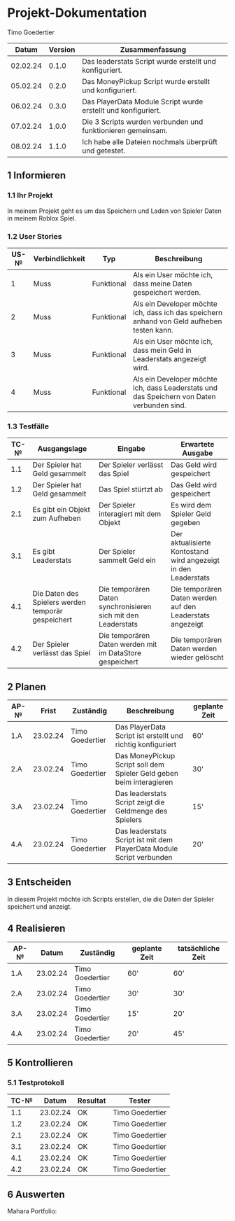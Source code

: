 # Projekt-Dokumentation

Timo Goedertier

| Datum | Version | Zusammenfassung                                              |
| ----- | ------- | ------------------------------------------------------------ |
|02.02.24| 0.1.0   |Das leaderstats Script wurde erstellt und konfiguriert.|
|05.02.24| 0.2.0   |Das MoneyPickup Script wurde erstellt und konfiguriert.|
|06.02.24| 0.3.0   |Das PlayerData Module Script wurde erstellt und konfiguriert.|
|07.02.24| 1.0.0   |Die 3 Scripts wurden verbunden und funktionieren gemeinsam.|
|08.02.24| 1.1.0   |Ich habe alle Dateien nochmals überprüft und getestet.|

## 1 Informieren

### 1.1 Ihr Projekt

In meinem Projekt geht es um das Speichern und Laden von Spieler Daten in meinem Roblox Spiel.

### 1.2 User Stories

| US-№ | Verbindlichkeit | Typ  | Beschreibung                       |
| ---- | --------------- | ---- | ---------------------------------- |
| 1    |Muss             |Funktional| Als ein User möchte ich, dass meine Daten gespeichert werden. |
| 2    |Muss             |Funktional| Als ein Developer möchte ich, dass ich das speichern anhand von Geld aufheben testen kann.|
| 3    |Muss             |Funktional| Als ein User möchte ich, dass mein Geld in Leaderstats angezeigt wird.|
| 4    |Muss             |Funktional| Als ein Developer möchte ich, dass Leaderstats und das Speichern von Daten verbunden sind.|

### 1.3 Testfälle

| TC-№ | Ausgangslage | Eingabe | Erwartete Ausgabe |
| ---- | ------------ | ------- | ----------------- |
| 1.1  |Der Spieler hat Geld gesammelt|Der Spieler verlässt das Spiel|Das Geld wird gespeichert|
| 1.2  |Der Spieler hat Geld gesammelt|Das Spiel stürtzt ab|Das Geld wird gespeichert|
| 2.1  |Es gibt ein Objekt zum Aufheben|Der Spieler interagiert mit dem Objekt|Es wird dem Spieler Geld gegeben|
| 3.1  |Es gibt Leaderstats|Der Spieler sammelt Geld ein|Der aktualisierte Kontostand wird angezeigt in den Leaderstats|
| 4.1  |Die Daten des Spielers werden temporär gespeichert|Die temporären Daten synchronisieren sich mit den Leaderstats|Die temporären Daten werden auf den Leaderstats angezeigt|
| 4.2  |Der Spieler verlässt das Spiel|Die temporären Daten werden mit im DataStore gespeichert|Die temporären Daten werden wieder gelöscht|

## 2 Planen

| AP-№ | Frist | Zuständig | Beschreibung | geplante Zeit |
| ---- | ----- | --------- | ------------ | ------------- |
| 1.A  |23.02.24|Timo Goedertier|Das PlayerData Script ist erstellt und richtig konfiguriert| 60' |
| 2.A  |23.02.24|Timo Goedertier|Das MoneyPickup Script soll dem Spieler Geld geben beim interagieren| 30' |
| 3.A  |23.02.24|Timo Goedertier|Das leaderstats Script zeigt die Geldmenge des Spielers| 15' |
| 4.A  |23.02.24|Timo Goedertier|Das leaderstats Script ist mit dem PlayerData Module Script verbunden| 20' |

## 3 Entscheiden

In diesem Projekt möchte ich Scripts erstellen, die die Daten der Spieler speichert und anzeigt.

## 4 Realisieren

| AP-№ | Datum | Zuständig | geplante Zeit | tatsächliche Zeit |
| ---- | ----- | --------- | ------------- | ----------------- |
| 1.A  |23.02.24|Timo Goedertier| 60' | 60' |
| 2.A  |23.02.24|Timo Goedertier| 30' | 30' |
| 3.A  |23.02.24|Timo Goedertier| 15' | 20' |
| 4.A  |23.02.24|Timo Goedertier| 20' | 45' |

## 5 Kontrollieren

### 5.1 Testprotokoll

| TC-№ | Datum | Resultat | Tester |
| ---- | ----- | -------- | ------ |
| 1.1  |23.02.24| OK |Timo Goedertier|
| 1.2  |23.02.24| OK |Timo Goedertier|
| 2.1  |23.02.24| OK |Timo Goedertier|
| 3.1  |23.02.24| OK |Timo Goedertier|
| 4.1  |23.02.24| OK |Timo Goedertier|
| 4.2  |23.02.24| OK |Timo Goedertier|

## 6 Auswerten

Mahara Portfolio: 
